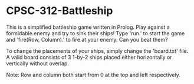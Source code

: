 # CPSC-312-Battleship

This is a simplified battleship game written in Prolog. Play against a formidable enemy and try to sink their ships! Type 'run.' to start the game and 'fire(Row, Column).' to fire at your enemy. Can you beat them?

To change the placements of your ships, simply change the 'board.txt' file. A valid board consists of 3 1-by-2 ships placed either horizontally or vertically without overlap.

Note: Row and column both start from 0 at the top and left respectively.